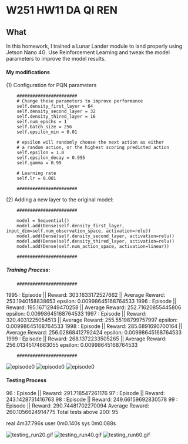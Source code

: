 # W251 HW11 DA QI REN

## What

In this homework, I trained a Lunar Lander module to land properly using Jetson Nano 4G. Use Reinforcement Learning and tweak the model parameters to improve the model results.

#### My modifications 

(1) Configuration for PQN parameters 

        #######################
        # Change these parameters to improve performance
        self.density_first_layer = 64
        self.density_second_layer = 32
        self.density_thired_layer = 16
        self.num_epochs = 1
        self.batch_size = 256
        self.epsilon_min = 0.01

        # epsilon will randomly choose the next action as either
        # a random action, or the highest scoring predicted action
        self.epsilon = 1.0
        self.epsilon_decay = 0.995
        self.gamma = 0.99

        # Learning rate
        self.lr = 0.001

        #######################

(2) Adding a new layer to the original model: 

        #######################

        model = Sequential()
        model.add(Dense(self.density_first_layer, input_dim=self.num_observation_space, activation=relu))
        model.add(Dense(self.density_second_layer, activation=relu))
        model.add(Dense(self.density_thired_layer, activation=relu))
        model.add(Dense(self.num_action_space, activation=linear))
        
        #######################

##### Training Process: 

        #######################
        
1995    : Episode || Reward:  303.1633172527662         || Average Reward:  253.1940158838653    epsilon:  0.00998645168764533
1996    : Episode || Reward:  195.16712949470258        || Average Reward:  252.71620855445806   epsilon:  0.00998645168764533
1997    : Episode || Reward:  320.4031225054513         || Average Reward:  255.55198799757997   epsilon:  0.00998645168764533
1998    : Episode || Reward:  285.6891690700164         || Average Reward:  256.02868412792424   epsilon:  0.00998645168764533
1999    : Episode || Reward:  268.1372233505265         || Average Reward:  256.01345174663055   epsilon:  0.00998645168764533

        #######################
        
![episode0](episode0.gif)
![episode0](episode1000.gif)
![episode0](episode1900.gif)


#### Testing Process

96      : Episode || Reward:  291.718547261176
97      : Episode || Reward:  243.1428731416763
98      : Episode || Reward:  249.66159692830578
99      : Episode || Reward:  290.74481702270094
Average Reward:  260.1056624914775
Total tests above 200:  95

real    4m37.796s
user    0m0.140s
sys     0m0.088s

![testing_run20.gif](testing_run20.gif)
![testing_run40.gif](testing_run40.gif)
![testing_run60.gif](testing_run60.gif)

 
